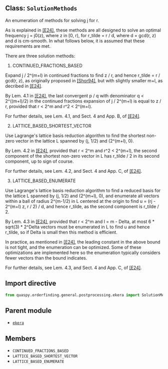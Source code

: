 ## Class: <code>SolutionMethods</code>
An enumeration of methods for solving j for r.

As is explained in [[E24]](https://doi.org/10.1145/3655026), these methods are all designed to solve an optimal frequency j = j0(z), where z in [0, r), for r_tilde = r / d, where d = gcd(r, z) and d is cm-smooth. In what follows below, it is assumed that these requirements are met.

There are three solution methods:

1. CONTINUED_FRACTIONS_BASED

Expand j / 2^(m+l) in continued fractions to find z / r, and hence r_tilde = r / gcd(r, z), as originally proposed in [[Shor94]](https://doi.org/10.1109/SFCS.1994.365700), but with slightly smaller m+l, as decribed in [[E24]](https://doi.org/10.1145/3655026).

By Lem. 4.1 in [[E24]](https://doi.org/10.1145/3655026), the last convergent p / q with denominator q < 2^((m+l)/2) in the continued fractions expansion of j / 2^(m+l) is equal to z / r, provided that r < 2^m and r^2 < 2^(m+l).

For further details, see Lem. 4.1, and Sect. 4 and App. B, of [[E24]](https://doi.org/10.1145/3655026).

2. LATTICE_BASED_SHORTEST_VECTOR

Use Lagrange's lattice basis reduction algorithm to find the shortest non-zero vector in the lattice L spanned by (j, 1/2) and (2^(m+l), 0).

By Lem. 4.2 in [[E24]](https://doi.org/10.1145/3655026), provided that r < 2^m and r^2 < 2^(m+l), the second component of the shortest non-zero vector in L has r_tilde / 2 in its second component, up to sign of course.

For further details, see Lem. 4.2, and Sect. 4 and App. C, of [[E24]](https://doi.org/10.1145/3655026).

3. LATTICE_BASED_ENUMERATE

Use Lagrange's lattice basis reduction algorithm to find a reduced basis for the lattice L spanned by (j, 1/2) and (2^(m+l), 0), and enumerate all vectors within a ball of radius 2^(m-1/2) in L centered at the origin to find u = (rj - 2^(m+l) z, r / 2) / d, and hence r_tilde, as the second component is r_tilde / 2.

By Lem. 4.3 in [[E24]](https://doi.org/10.1145/3655026), provided that r < 2^m and l = m - Delta, at most 6 * sqrt(3) * 2^Delta vectors must be enumerated in L to find u and hence r_tilde, so if Delta is small then this method is efficient.

In practice, as mentioned in [[E24]](https://doi.org/10.1145/3655026), the leading constant in the above bound is not tight, and the enumeration can be optimized. Some of these optimizations are implemented here so the enumeration typically considers fewer vectors than the bound indicates.

For further details, see Lem. 4.3, and Sect. 4 and App. C, of [[E24]](https://doi.org/10.1145/3655026).

## Import directive
```python
from quaspy.orderfinding.general.postprocessing.ekera import SolutionMethods
```

## Parent module
- [<code>ekera</code>](README.md)

## Members
- <code>CONTINUED_FRACTIONS_BASED</code>
- <code>LATTICE_BASED_SHORTEST_VECTOR</code>
- <code>LATTICE_BASED_ENUMERATE</code>

